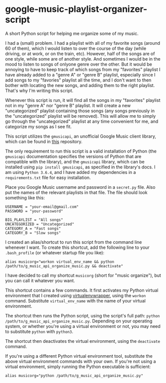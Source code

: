 # google-music-playlist-organizer-script
A short Python script for helping me organize some of my music.

I had a (small) problem. I had a playlist with all of my favorite songs (around 60 of them), which I would listen to over the course of the day (while driving, or at work, or on the train, etc). However, half of the songs are of one style, while some are of another style. And sometimes I would be in the mood to listen to songs of onlyone genre over the other. But it would be annoying to have to keep track of which songs from my "favorites" playlist I have already added to a "genre A" or "genre B" playlist, especially since I add songs to my "favories" playlist all the time, and I don't want to then bother with locating the new songs, and adding them to the right playlist. That's why I'm writing this script. 

Whenever this script is run, it will find all the songs in my "favorites" playlist not in my "genre A" nor "genre B" playlist. It will create a new "uncategorized" playlist containing those songs (any songs previously in the "uncategorized" playlist will be removed). This will allow me to simply go through the "uncategorized" playlist at any time convenient for me, and categorize my songs as I see fit.

This script utilizes the `gmusicapi`, an unofficial Google Music client library, which can be found in [this](https://github.com/simon-weber/gmusicapi) repository. 

The only requirement to run this script is a valid installation of Python (the `gmusicapi` documentation specifies the versions of Python that are compatible with the library), and the `gmusicapi` library, which can be installed using `pip install gmusicapi`, as specified in the library's docs. I am using `Python 3.6.4`, and I have added my dependencies in a `requirements.txt` file for easy installation. 

Place you Google Music username and password in a `secret.py` file. Also put the names of the relevant playlists in that file. The file should look something like this:
```
USERNAME = "your-email@gmail.com"
PASSWORD = "your-password"

BIG_PLAYLIST = "All songs"
UNCATEGORIZED = "Uncategorized"
CATEGORY_A = "Fast songs"
CATEGORY_B = "Slow songs"
```

I created an alias/shortcut to run this script from the command line whenever I want. To create this shortcut, add the following line to your `.bash_profile` (or whatever startup file you like):
```
alias musicorg="workon virtual_env_name && python /path/to/g_music_api_organize_music.py && deactivate"
```
I have decided to call my shortcut `musicorg` (short for "music organize"), but you can call it whatever you want. 

This shortcut contains a few commands. It first activates my Python virtual environment that I created using [virtualenvwrapper](https://virtualenvwrapper.readthedocs.io/en/latest/), using the `workon` command. Substitute `virtual_env_name` with the name of your virtual environment.

The shortcut then runs the Python script, using the script's full path: `python /path/to/g_music_api_organize_music.py`. Depending on your operating system, or whether you're using a virtual environment or not, you may need to substitute `python` with `python3`. 

The shortcut then deactivates the virtual environment, using the `deactivate` command. 

If you're using a different Python virtual environment tool, substitute the above virtual environment commands with your own. If you're not using a virtual environment, simply running the Python executable is sufficient:
```
alias musicorg="python /path/to/g_music_api_organize_music.py"
```

